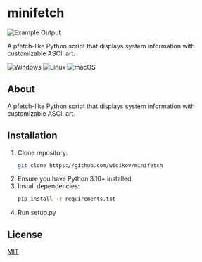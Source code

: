 # minifetch

![Example Output](https://i.ibb.co/JRk2WhPB/arch.png)

A pfetch-like Python script that displays system information with customizable ASCII art.

![Windows](https://img.shields.io/badge/Windows-0078D6?style=for-the-badge&logo=windows&logoColor=white) ![Linux](https://img.shields.io/badge/Linux-FCC624?style=for-the-badge&logo=linux&logoColor=black) ![macOS](https://img.shields.io/badge/mac%20os-000000?style=for-the-badge&logo=macos&logoColor=F0F0F0)

## About

A pfetch-like Python script that displays system information with customizable ASCII art.

## Installation

1. Clone repository:
   ```bash
   git clone https://github.com/widikov/minifetch
1. Ensure you have Python 3.10+ installed
2. Install dependencies:
   ```bash
   pip install -r requirements.txt
3. Run setup.py

## License

[MIT](https://choosealicense.com/licenses/mit/)
